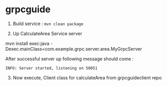 # grpcguide


1. Build service :
`mvn clean package`

2. Up CalculateArea Service server

mvn install exec:java -Dexec.mainClass=com.example.grpc.server.area.MyGrpcServer

After successful server up following message should come :

`INFO: Server started, listening on 50051`

3. Now execute, Client class for calculateArea from grpcguideclient repo

